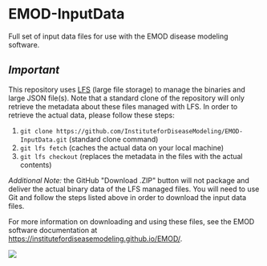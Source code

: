 # EMOD-InputData
Full set of input data files for use with the EMOD disease modeling software. 

## *Important*
This repository uses [LFS](https://git-lfs.github.com/) (large file storage) to manage the binaries and large JSON file(s). Note that a standard clone of the repository will only retrieve the metadata about these files managed with LFS. In order to retrieve the actual data, please follow these steps:

1. `git clone https://github.com/InstituteforDiseaseModeling/EMOD-InputData.git` (standard clone command)
2. `git lfs fetch` (caches the actual data on your local machine)
3. `git lfs checkout` (replaces the metadata in the files with the actual contents)

*Additional Note:* the GitHub "Download .ZIP" button will not package and deliver the actual binary data of the LFS managed files. You will need to use Git and follow the steps listed above in order to download the input data files.

For more information on downloading and using these files, see the EMOD software documentation at https://institutefordiseasemodeling.github.io/EMOD/.

<a href="https://zenhub.com"><img src="https://raw.githubusercontent.com/ZenHubIO/support/master/zenhub-badge.png"></a>
